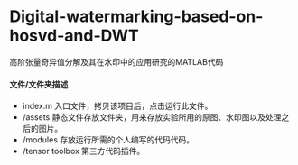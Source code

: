 # Digital-watermarking-based-on-hosvd-and-DWT

高阶张量奇异值分解及其在水印中的应用研究的MATLAB代码

#### 文件/文件夹描述

- index.m
    入口文件，拷贝该项目后，点击运行此文件。
- /assets
    静态文件存放文件夹，用来存放实验所用的原图、水印图以及处理之后的图片。
- /modules
    存放运行所需的个人编写的代码代码。
- /tensor toolbox
    第三方代码插件。
